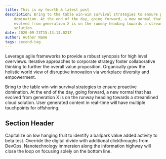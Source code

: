 ```yaml
---
title: This is my fourth & latest post
description: Bring to the table win-win survival strategies to ensure proactive
    domination. At the end of the day, going forward, a new normal that has
    evolved from generation X is on the runway heading towards a streamlined cloud
    solution.
date: 2020-09-23T15:13:13.021Z
author: Author Name
tags: second-tag
---
```


Leverage agile frameworks to provide a robust synopsis for high level overviews. Iterative approaches to corporate strategy foster collaborative thinking to further the overall value proposition. Organically grow the holistic world view of disruptive innovation via workplace diversity and empowerment.

Bring to the table win-win survival strategies to ensure proactive domination. At the end of the day, going forward, a new normal that has evolved from generation X is on the runway heading towards a streamlined cloud solution. User generated content in real-time will have multiple touchpoints for offshoring.

## Section Header

Capitalize on low hanging fruit to identify a ballpark value added activity to beta test. Override the digital divide with additional clickthroughs from DevOps. Nanotechnology immersion along the information highway will close the loop on focusing solely on the bottom line.
